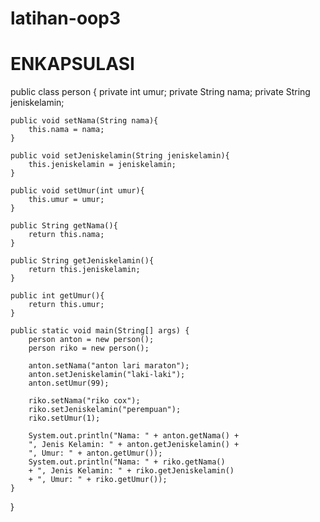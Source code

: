 # latihan-oop3
#   ENKAPSULASI
public class person {
    private int umur;
    private String nama;
    private String jeniskelamin;

    public void setNama(String nama){
        this.nama = nama;
    }

    public void setJeniskelamin(String jeniskelamin){
        this.jeniskelamin = jeniskelamin;
    }

    public void setUmur(int umur){
        this.umur = umur;
    }

    public String getNama(){
        return this.nama;
    }

    public String getJeniskelamin(){
        return this.jeniskelamin;
    }

    public int getUmur(){
        return this.umur;
    }

    public static void main(String[] args) {
        person anton = new person();
        person riko = new person();

        anton.setNama("anton lari maraton");
        anton.setJeniskelamin("laki-laki");
        anton.setUmur(99);

        riko.setNama("riko cox");
        riko.setJeniskelamin("perempuan");
        riko.setUmur(1);

        System.out.println("Nama: " + anton.getNama() + 
        ", Jenis Kelamin: " + anton.getJeniskelamin() + 
        ", Umur: " + anton.getUmur());
        System.out.println("Nama: " + riko.getNama() 
        + ", Jenis Kelamin: " + riko.getJeniskelamin() 
        + ", Umur: " + riko.getUmur());
    }
}
